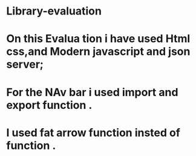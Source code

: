 # Library-evaluation
# On this Evalua tion i have used Html css,and Modern javascript and json server;
# For the NAv bar i used import and export function .
# I used fat arrow function insted of function .
<img src=""/>
